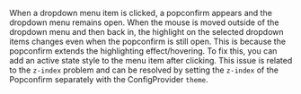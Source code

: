 When a dropdown menu item is clicked, a popconfirm appears and the dropdown menu remains open. When the mouse is moved outside of the dropdown menu and then back in, the highlight on the selected dropdown items changes even when the popconfirm is still open. This is because the popconfirm extends the highlighting effect/hovering. To fix this, you can add an active state style to the menu item after clicking. This issue is related to the `z-index` problem and can be resolved by setting the `z-index` of the Popconfirm separately with the ConfigProvider `theme`.
